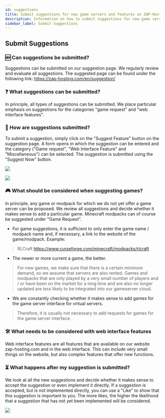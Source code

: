 ```yaml
---
id: suggestions
title: Submit suggestions for new game servers and features on ZAP-Hosting
description: Information on how to submit suggestions for new game servers and features on ZAP-Hosting - ZAP-Hosting.com documentation
sidebar_label: Submit Suggestions
---
```

## Submit Suggestions
### 🆕 Can suggestions be submitted?
Suggestions can be submitted on our suggestion page. We regularly review and evaluate all suggestions. The suggested page can be found under the following link:
 https://zap-hosting.com/en/suggestion/

### ❓ What suggestions can be submitted?
In principle, all types of suggestions can be submitted. We place particular emphasis on suggestions for the categories "game request" and "web interface features".

### 🧾 How are suggestions submitted?
To submit a suggestion, simply click on the "Suggest Feature" button on the suggestion page. A form opens in which the suggestion can be entered and the category ("Game request", "Web Interface Feature" and "Miscellaneous") can be selected. The suggestion is submitted using the "Suggest Now" button.

![](https://screensaver01.zap-hosting.com/index.php/s/FxrN5q2K9YXdAGp/preview)

![](https://screensaver01.zap-hosting.com/index.php/s/7b2n4ec5qN2saGM/preview)

### 🎮 What should be considered when suggesting games?
In principle, any game or modpack for which we do not yet offer a game server can be proposed. We review all suggestions and decide whether it makes sense to add a particular game. Minecraft modpacks can of course be suggested under "Game Request".
* For game suggestions, it is sufficient to only enter the game name / modpack name and, if necessary, a link to the website of the game/modpack. Example:
> RLCraft
> https://www.curseforge.com/minecraft/modpacks/rlcraft
* The newer or more current a game, the better.
> For new games, we make sure that there is a certain minimum demand, so we assume that servers are also rented. Games and modpacks that are only played by a very small number of players and / or have been on the market for a long time and are also no longer updated are less likely to be integrated into our gameserver cloud.
* We are constantly checking whether it makes sense to add games for the game server interface for virtual servers.
> Therefore, it is usually not necessary to add requests for games for the game server interface.


### 🛠️ What needs to be considered with web interface features
Web interface features are all features that are available on our website zap-hosting.com and in the web interface. This can include very small things on the website, but also complex features that offer new functions.


### ⏳ What happens after my suggestion is submitted?
We look at all the new suggestions and decide whether it makes sense to accept the suggestion or even implement it directly. If a suggestion is accepted, but is not implemented directly, you can use a "Like" to show that this suggestion is important to you. The more likes, the higher the likelihood that a suggestion that has not yet been implemented will be considered.

![](https://screensaver01.zap-hosting.com/index.php/s/9QG49oT2Y7pcPjp/preview)

